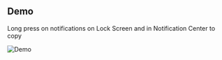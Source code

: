 ## Demo
Long press on notifications on Lock Screen and in Notification Center to copy

![Demo](https://gitlab.com/fidele007/noticopy/blob/3422a7face2500ef3794c178050c78937cd68b0e/NotiCopy_demo.gif)
